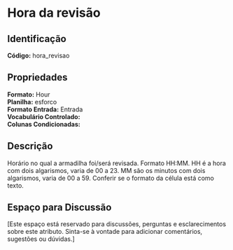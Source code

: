 # Hora da revisão

## Identificação
**Código:** hora_revisao

## Propriedades
**Formato:** Hour  
**Planilha:** esforco  
**Formato Entrada:** Entrada  
**Vocabulário Controlado:**   
**Colunas Condicionadas:**   

## Descrição
Horário no qual a armadilha foi/será revisada. Formato HH:MM. HH é a hora com dois algarismos, varia de 00 a 23. MM são os minutos com dois algarismos, varia de 00 a 59. Conferir se o formato da célula está como texto.

## Espaço para Discussão
[Este espaço está reservado para discussões, perguntas e esclarecimentos sobre este atributo. Sinta-se à vontade para adicionar comentários, sugestões ou dúvidas.]
